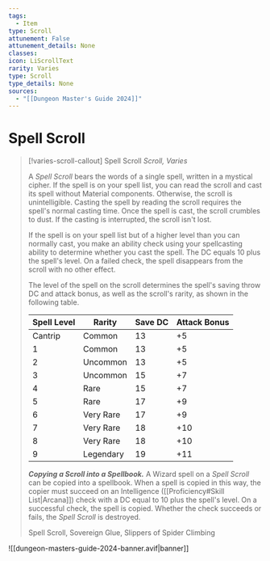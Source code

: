 ```yaml
---
tags:
  - Item
type: Scroll
attunement: False
attunement_details: None
classes:
icon: LiScrollText
rarity: Varies
type: Scroll
type_details: None
sources: 
  - "[[Dungeon Master's Guide 2024]]"
---
```

# Spell Scroll
>[!varies-scroll-callout] Spell Scroll
>_Scroll, Varies_
>
>A _Spell Scroll_ bears the words of a single spell, written in a mystical cipher. If the spell is on your spell list, you can read the scroll and cast its spell without Material components. Otherwise, the scroll is unintelligible. Casting the spell by reading the scroll requires the spell's normal casting time. Once the spell is cast, the scroll crumbles to dust. If the casting is interrupted, the scroll isn't lost.
>
>If the spell is on your spell list but of a higher level than you can normally cast, you make an ability check using your spellcasting ability to determine whether you cast the spell. The DC equals 10 plus the spell's level. On a failed check, the spell disappears from the scroll with no other effect.
>
>The level of the spell on the scroll determines the spell's saving throw DC and attack bonus, as well as the scroll's rarity, as shown in the following table.
>
>|Spell Level|Rarity|Save DC|Attack Bonus|
>|---|---|---|---|
>|Cantrip|Common|13|+5|
>|1|Common|13|+5|
>|2|Uncommon|13|+5|
>|3|Uncommon|15|+7|
>|4|Rare|15|+7|
>|5|Rare|17|+9|
>|6|Very Rare|17|+9|
>|7|Very Rare|18|+10|
>|8|Very Rare|18|+10|
>|9|Legendary|19|+11|
>
>**_Copying a Scroll into a Spellbook._** A Wizard spell on a _Spell Scroll_ can be copied into a spellbook. When a spell is copied in this way, the copier must succeed on an Intelligence ([[Proficiency#Skill List\|Arcana]]) check with a DC equal to 10 plus the spell's level. On a successful check, the spell is copied. Whether the check succeeds or fails, the _Spell Scroll_ is destroyed.
>
>
>Spell Scroll, Sovereign Glue, Slippers of Spider Climbing
>


![[dungeon-masters-guide-2024-banner.avif|banner]]